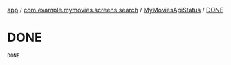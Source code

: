 [app](../../index.md) / [com.example.mymovies.screens.search](../index.md) / [MyMoviesApiStatus](index.md) / [DONE](./-d-o-n-e.md)

# DONE

`DONE`